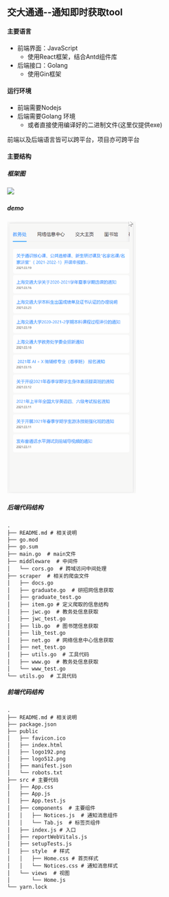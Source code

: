## 交大通通--通知即时获取tool

#### 主要语言

- 前端界面：JavaScript
  - 使用React框架，结合Antd组件库
- 后端接口：Golang
  - 使用Gin框架

#### 运行环境

- 前端需要Nodejs
- 后端需要Golang 环境
  - 或者直接使用编译好的二进制文件(这里仅提供exe)

前端以及后端语言皆可以跨平台，项目亦可跨平台



#### 主要结构

##### 框架图

<img src="framework.svg">

##### demo

<img  src="demo.gif" width=300>

##### 后端代码结构

```
.
├── README.md # 相关说明
├── go.mod
├── go.sum
├── main.go  # main文件
├── middleware  # 中间件
│   └── cors.go  # 跨域访问中间处理
├── scraper  # 相关的爬虫文件
│   ├── docs.go
│   ├── graduate.go  # 研招网信息获取
│   ├── graduate_test.go
│   ├── item.go # 定义爬取的信息结构
│   ├── jwc.go  # 教务处信息获取
│   ├── jwc_test.go
│   ├── lib.go  # 图书馆信息获取
│   ├── lib_test.go
│   ├── net.go  # 网络信息中心信息获取
│   ├── net_test.go
│   ├── utils.go  # 工具代码
│   ├── www.go  # 教务处信息获取
│   └── www_test.go
└── utils.go  # 工具代码
```

##### 前端代码结构

```
.
├── README.md # 相关说明
├── package.json
├── public
│   ├── favicon.ico
│   ├── index.html
│   ├── logo192.png
│   ├── logo512.png
│   ├── manifest.json
│   └── robots.txt
├── src # 主要代码
│   ├── App.css
│   ├── App.js
│   ├── App.test.js
│   ├── components  # 主要组件
│   │   ├── Notices.js  # 通知消息组件
│   │   └── Tab.js  # 标签页组件
│   ├── index.js # 入口
│   ├── reportWebVitals.js
│   ├── setupTests.js
│   ├── style  # 样式
│   │   ├── Home.css # 首页样式
│   │   └── Notices.css # 通知消息样式
│   └── views  # 视图
│       └── Home.js
└── yarn.lock
```



